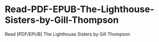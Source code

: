 # Read-PDF-EPUB-The-Lighthouse-Sisters-by-Gill-Thompson
Read [PDF/EPUB] The Lighthouse Sisters by Gill   Thompson
